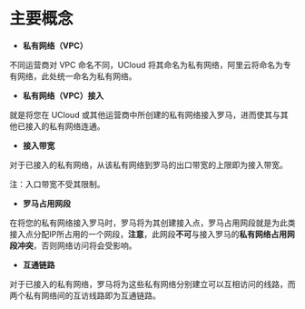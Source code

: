 # 主要概念



- **私有网络（VPC）**

不同运营商对 VPC 命名不同，UCloud 将其命名为私有网络，阿里云将命名为专有网络，此处统一命名为私有网络。

- **私有网络（VPC）接入**

就是将您在 UCloud 或其他运营商中所创建的私有网络接入罗马，进而使其与其他已接入的私有网络连通。

- **接入带宽**

对于已接入的私有网络，从该私有网络到罗马的出口带宽的上限即为接入带宽。

注：入口带宽不受其限制。

- **罗马占用网段**

在将您的私有网络接入罗马时，罗马将为其创建接入点，罗马占用网段就是为此类接入点分配IP所占用的一个网段，**注意**，此网段**不可**与接入罗马的**私有网络占用网段冲突**，否则网络访问将会受影响。

- **互通链路**

对于已接入的私有网络，罗马将为这些私有网络分别建立可以互相访问的线路，而两个私有网络间的互访线路即为互通链路。
